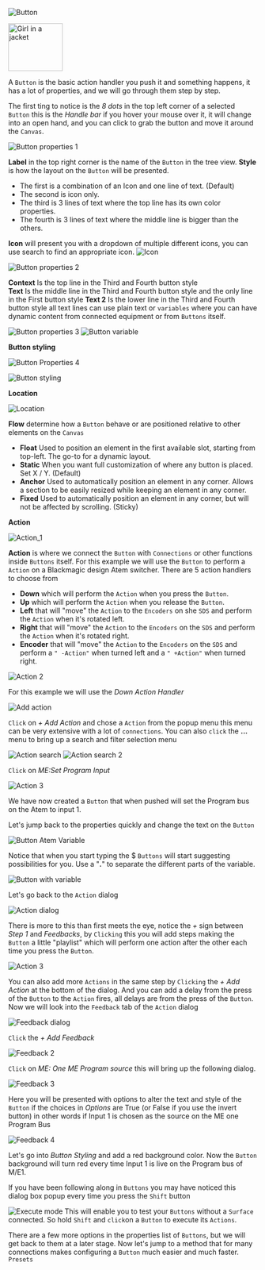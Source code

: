 
![Button](images//button/button.png 'Button')

<img src="images//button/button.png" alt="Girl in a jacket" width="110" height="96">

A `Button` is the basic action handler you push it and something happens, it has a lot of properties, and we will go through them step by step.

The first ting to notice is the *8 dots* in the top left corner of a selected `Button` this is the *Handle bar* if you hover your mouse over it, it will change into an open hand, and you can click to grab the button and move it around the `Canvas`.

![Button properties 1](images/button/button_properties_1.png 'Button properties 1')

**Label** in the top right corner is the name of the `Button` in the tree view.
**Style** is how the layout on the `Button` will be presented.
* The first is a combination of an Icon and one line of text. (Default)
* The second is icon only.
* The third is 3 lines of text where the top line has its own color properties.
* The fourth is 3 lines of text where the middle line is bigger than the others.

**Icon** will present you with a dropdown of multiple different icons, you can use search to find an appropriate icon.
![Icon](images/button/icon.png 'Icon')

![Button properties 2](images/button/button_properties_2.png 'button properties 2')

**Context** Is the top line in the Third and Fourth button style  
**Text** Is the middle line in the Third and Fourth button style and the only line in the First button style
**Text 2** Is the lower line in the Third and Fourth button style
all text lines can use plain text or `variables` where you can have dynamic content from connected equipment or from `Buttons` itself.

![Button properties 3](images/button/button_properties_3.png 'Button properties 3')
![Button variable](images/button/button_variable.png 'button variable') 

**Button styling**

![Button Properties 4](images/button/button_properties_4.png 'Button properties4')

![Button styling](images/button/button_styling.png 'Button styling')

**Location**

![Location](images/button/location.png 'Location')

**Flow** determine how a `Button` behave or are positioned relative to other elements on the `Canvas`

- **Float** Used to position an element in the first available slot, starting from top-left. The go-to for a dynamic layout.
- **Static** When you want full customization of where any button is placed. Set X / Y. (Default)
- **Anchor** Used to automatically position an element in any corner. Allows a section to be easily resized while keeping an element in any corner.
- **Fixed** Used to automatically position an element in any corner, but will not be affected by scrolling. (Sticky)
  
**Action**

![Action_1](images/button/action_1.png 'Action_1')

**Action** is where we connect the `Button` with `Connections` or other functions inside `Buttons` itself. For this example we will use the `Button` to perform a `Action` on a Blackmagic design Atem switcher. There are 5 action handlers to choose from 

- **Down** which will perform the `Action` when you press the `Button`.
- **Up** which will perform the `Action` when you release the `Button`.
- **Left** that will "move" the `Action` to the `Encoders` on she `SDS` and perform the `Action` when it's rotated left.
- **Right** that will "move" the `Action` to the `Encoders` on the `SDS` and perform the `Action` when it's rotated right.
- **Encoder** that will "move" the `Action` to the `Encoders` on the `SDS` and perform a `" -Action"` when turned left and a `" +Action"` when turned right.
  
![Action 2](images/button/action_2.png)  

For this example we will use the *Down Action Handler* 

![Add action](images/button/action_add_action.png)

`Click` on *+ Add Action* and chose a `Action` from the popup menu this menu can be very extensive with a lot of `connections`.
You can also `click` the **...** menu to bring up a search and filter selection menu

![Action search](images/button/action_search.png 'Action search')
![Action search 2](images/button/action_search_2.png 'Action search 2')

`Click` on *ME:Set Program Input*

![Action 3](images/button/action_3.png 'Action 3')

We have now created a `Button` that when pushed will set the Program bus on the Atem to input 1.

Let's jump back to the properties quickly and change the text on the `Button`

![Button Atem Variable](images/button/button_variable_atem.png 'Button Atem Variable')

Notice that when you start typing the $ `Buttons` will start suggesting possibilities for you. Use a "**.**" to separate the different parts of the variable.

![Button with variable](images/button/button_with_variable.png 'Button with variable')

Let's go back to the `Action` dialog

![Action dialog](images/button/action_1.png 'Action dialog')

There is more to this than first meets the eye, notice the *+* sign between *Step 1* and *Feedbacks*, by `Clicking` this you will add steps making the `Button` a little "playlist" which will perform one action after the other each time you press the `Button`.

![Action 3](images/button/action_3.png 'Action 3') 

 You can also add more `Actions` in the same step by `Clicking` the *+ Add Action* at the bottom of the dialog. And you can add a delay from the press of the `Button` to the `Action` fires, all delays are from the press of the `Button`.
 Now we will look into the `Feedback` tab of the `Action` dialog

![Feedback dialog](images/button/feedback.png 'Feedback dialog')

`Click` the *+ Add Feedback*

![Feedback 2](images/button/feedback_2.png 'Feedback 2')

`Click` on *ME: One ME Program source* this will bring up the following dialog.

![Feedback 3](images/button/feedback_3.png 'Feedback 3')

Here you will be presented with options to alter the text and style of the `Button` if the choices in *Options* are True (or False if you use the invert button) in other words if Input 1 is chosen as the source on the ME one Program Bus

![Feedback 4](images/button/feedback_4.png 'Feedback 4')

Let's go into *Button Styling* and add a red background color. Now the `Button` background will turn red every time Input 1 is live on the Program bus of M/E1.

If you have been following along in `Buttons` you may have noticed this dialog box popup every time you press the `Shift` button

![Execute mode](images/button/execute_mode.png 'Execute mode')
This will enable you to test your `Buttons` without a `Surface` connected. So hold `Shift` and `click`on a `Button` to execute its `Actions`.

There are a few more options in the properties list of `Buttons`, but we will get back to them at a later stage. Now let's jump to a method that for many connections makes configuring a `Button` much easier and much faster. `Presets`
